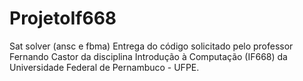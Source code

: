 # ProjetoIf668
Sat solver (ansc e fbma)
Entrega do código solicitado pelo professor Fernando Castor da disciplina Introdução à Computação (IF668) da Universidade Federal de Pernambuco - UFPE.
